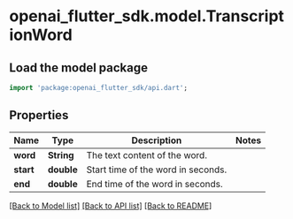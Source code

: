 # openai_flutter_sdk.model.TranscriptionWord

## Load the model package
```dart
import 'package:openai_flutter_sdk/api.dart';
```

## Properties
Name | Type | Description | Notes
------------ | ------------- | ------------- | -------------
**word** | **String** | The text content of the word. | 
**start** | **double** | Start time of the word in seconds. | 
**end** | **double** | End time of the word in seconds. | 

[[Back to Model list]](../README.md#documentation-for-models) [[Back to API list]](../README.md#documentation-for-api-endpoints) [[Back to README]](../README.md)


